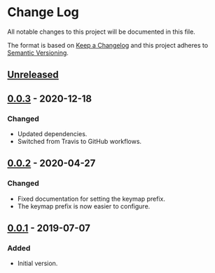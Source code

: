 # Change Log
All notable changes to this project will be documented in this file.

The format is based on [Keep a Changelog](http://keepachangelog.com/)
and this project adheres to [Semantic Versioning](http://semver.org/).


## [Unreleased]


## [0.0.3] - 2020-12-18
### Changed
- Updated dependencies.
- Switched from Travis to GitHub workflows.


## [0.0.2] - 2020-04-27
### Changed
- Fixed documentation for setting the keymap prefix.
- The keymap prefix is now easier to configure.


## [0.0.1] - 2019-07-07
### Added
- Initial version.


<!-- links -->
[Unreleased]: https://github.com/plandes/mark-thing-at/compare/v0.0.3...HEAD
[0.0.3]: https://github.com/plandes/mark-thing-at/compare/v0.0.2...v0.0.3
[0.0.2]: https://github.com/plandes/mark-thing-at/compare/v0.0.1...v0.0.2
[0.0.1]: https://github.com/plandes/mark-thing-at/compare/v0.0.0...v0.0.1
